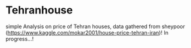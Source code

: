 # Tehranhouse
simple Analysis on price of Tehran houses, data gathered from sheypoor (https://www.kaggle.com/mokar2001/house-price-tehran-iran)!
In progress...!
